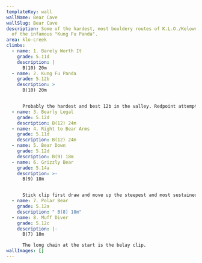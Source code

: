 ```yaml
---
templateKey: wall
wallName: Bear Cave
wallSlug: Bear Cave
description: Some of the hardest, most bouldery routes of K.L.O./Kelowna. Home
  of the infamous "Kung Fu Panda".
area: klo-creek
climbs:
  - name: 1. Barely Worth It
    grade: 5.11d
    description: |
      B(10) 20m
  - name: 2. Kung Fu Panda
    grade: 5.12b
    description: >
      B(10) 20m


      Probably the hardest and best 12b in the valley. Redpoint attempts on this one are sure to give you the screamy barfies. 
  - name: 3. Bearly Legal
    grade: 5.12d
    description: B(12) 24m
  - name: 4. Right to Bear Arms
    grade: 5.11d
    description: B(12) 24m
  - name: 5. Bear Down
    grade: 5.12d
    description: B(9) 18m
  - name: 6. Grizzly Bear
    grade: 5.14a
    description: >-
      B(9) 18m


      Stick clip first draw and move up the steepest and most sustained part of the cave.
  - name: 7. Polar Bear
    grade: 5.12a
    description: " B(8) 18m"
  - name: 8. Muff Diver
    grade: 5.12c
    description: |-
      B(7) 18m

      The long chain at the start is the belay clip.
wallImages: []
---
```

